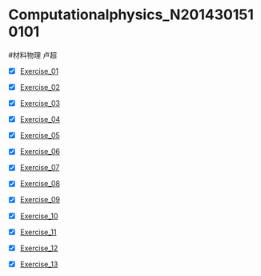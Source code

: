 # Computationalphysics_N2014301510101
#材料物理   卢超
- [x] [Exercise_01](https://www.zybuluo.com/luliang96/note/498568)

- [x] [Exercise_02](https://www.zybuluo.com/luliang96/note/503469)

- [x] [Exercise_03](https://www.zybuluo.com/luliang96/note/512524)

- [x] [Exercise_04](https://www.zybuluo.com/luliang96/note/523230)

- [x] [Exercise_05](https://www.zybuluo.com/luliang96/note/533331)

- [x] [Exercise_06](https://www.zybuluo.com/luliang96/note/541273)

- [x] [Exercise_07](https://www.zybuluo.com/luliang96/note/548706)

- [x] [Exercise_08](https://www.zybuluo.com/luliang96/note/565590)

- [x] [Exercise_09](https://www.zybuluo.com/luliang96/note/573104)

- [x] [Exercise_10](https://www.zybuluo.com/luliang96/note/580729)

- [x] [Exercise_11](https://www.zybuluo.com/luliang96/note/588738)

- [x] [Exercise_12](https://www.zybuluo.com/luliang96/note/596580)

- [x] [Exercise_13](https://www.zybuluo.com/luliang96/note/604938)
